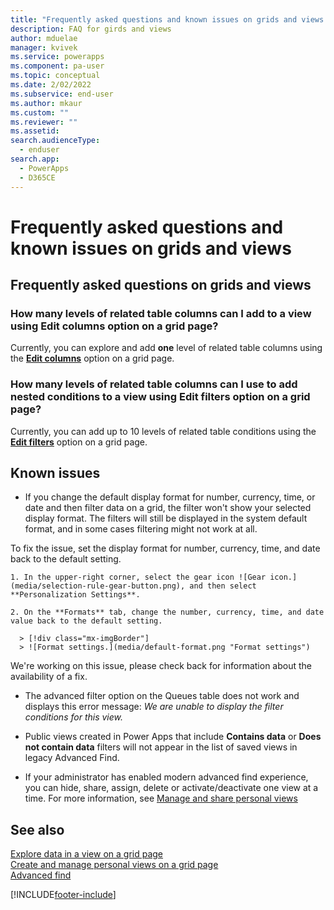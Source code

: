 ```yaml
---
title: "Frequently asked questions and known issues on grids and views | MicrosoftDocs"
description: FAQ for girds and views
author: mduelae
manager: kvivek
ms.service: powerapps
ms.component: pa-user
ms.topic: conceptual
ms.date: 2/02/2022
ms.subservice: end-user
ms.author: mkaur
ms.custom: ""
ms.reviewer: ""
ms.assetid: 
search.audienceType: 
  - enduser
search.app: 
  - PowerApps
  - D365CE
---
```


# Frequently asked questions and known issues on grids and views

## Frequently asked questions on grids and views

### How many levels of related table columns can I add to a view using **Edit columns** option on a grid page?

Currently, you can explore and add **one** level of related table columns using the [**Edit columns**](powerapps/user/grid-filters-advanced.md#column-editor) option on a grid page.

### How many levels of related table columns can I use to add nested conditions to a view using **Edit filters** option on a grid page?

Currently, you can add up to 10 levels of related table conditions using the [**Edit filters**](powerapps/user/grid-filters-advanced.md#filter-editor) option on a grid page.

## Known issues

- If you change the default display format for number, currency, time, or date and then filter data on a grid, the filter won't show your selected display format. The filters will still be displayed in the system default format, and in some cases filtering might not work at all. 

 To fix the issue, set the display format for number, currency, time, and date back to the default setting. 

    1. In the upper-right corner, select the gear icon ![Gear icon.](media/selection-rule-gear-button.png), and then select **Personalization Settings**.

    2. On the **Formats** tab, change the number, currency, time, and date value back to the default setting.

      > [!div class="mx-imgBorder"] 
      > ![Format settings.](media/default-format.png "Format settings")
    
 We're working on this issue, please check back for information about the availability of a fix.

- The advanced filter option on the Queues table does not work and displays this error message: _We are unable to display the filter conditions for this view._

- Public views created in Power Apps that include **Contains data** or **Does not contain data** filters will not appear in the list of saved views in legacy Advanced Find.

- If your administrator has enabled modern advanced find experience, you can hide, share, assign, delete or activate/deactivate one view at a time. For more information, see [Manage and share personal views](grid-filters-advanced.md#manage-and-share-personal-views)

## See also

[Explore data in a view on a grid page](grid-filters.md)<br/>
[Create and manage personal views on a grid page](grid-filters-advanced.md)<br/>
[Advanced find](advanced-find.md)

[!INCLUDE[footer-include](../includes/footer-banner.md)]
